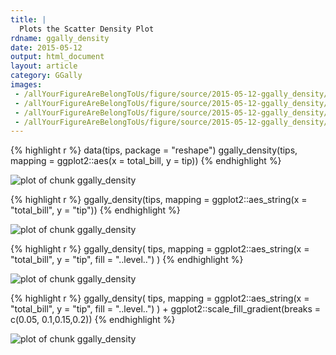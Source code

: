 ```yaml
---
title: |
  Plots the Scatter Density Plot
rdname: ggally_density
date: 2015-05-12
output: html_document
layout: article
category: GGally
images:
 - /allYourFigureAreBelongToUs/figure/source/2015-05-12-ggally_density//ggally_density-1.png
 - /allYourFigureAreBelongToUs/figure/source/2015-05-12-ggally_density//ggally_density-2.png
 - /allYourFigureAreBelongToUs/figure/source/2015-05-12-ggally_density//ggally_density-3.png
 - /allYourFigureAreBelongToUs/figure/source/2015-05-12-ggally_density//ggally_density-4.png
---
```





{% highlight r %}
data(tips, package = "reshape")
 ggally_density(tips, mapping = ggplot2::aes(x = total_bill, y = tip))
{% endhighlight %}

![plot of chunk ggally_density](/allYourFigureAreBelongToUs/figure/source/2015-05-12-ggally_density/ggally_density-1.png) 

{% highlight r %}
 ggally_density(tips, mapping = ggplot2::aes_string(x = "total_bill", y = "tip"))
{% endhighlight %}

![plot of chunk ggally_density](/allYourFigureAreBelongToUs/figure/source/2015-05-12-ggally_density/ggally_density-2.png) 

{% highlight r %}
 ggally_density(
   tips,
   mapping = ggplot2::aes_string(x = "total_bill", y = "tip", fill = "..level..")
 )
{% endhighlight %}

![plot of chunk ggally_density](/allYourFigureAreBelongToUs/figure/source/2015-05-12-ggally_density/ggally_density-3.png) 

{% highlight r %}
 ggally_density(
   tips,
   mapping = ggplot2::aes_string(x = "total_bill", y = "tip", fill = "..level..")
 ) + ggplot2::scale_fill_gradient(breaks = c(0.05, 0.1,0.15,0.2))
{% endhighlight %}

![plot of chunk ggally_density](/allYourFigureAreBelongToUs/figure/source/2015-05-12-ggally_density/ggally_density-4.png) 